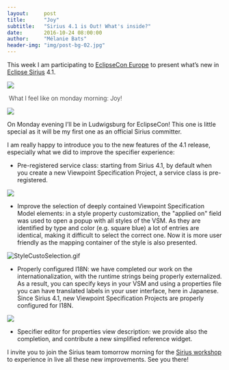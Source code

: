 ```yaml
---
layout:     post
title:      "Joy"
subtitle:   "Sirius 4.1 is Out! What's inside?"
date:       2016-10-24 08:00:00
author:     "Mélanie Bats"
header-img: "img/post-bg-02.jpg"
---
```


This week I am participating to [EclipseCon Europe](https://www.eclipsecon.org/europe2016/) to present what’s new in [Eclipse Sirius](https://www.eclipse.org/sirius/) 4.1.

![](https://lh3.googleusercontent.com/xP9yG2rBajXphda-MNbbPdCA2WRZ4K2oNZJGYgE9T3JIgb9X1EJpj47JSNQf4sXW5dAUgfeOMbbS0GY_ROu9eqGDDuFH1Az5WL4XXPnfVd41jL2UQchSOKXmu2ZWhrKtoepUNErw)

<span style="font-weight: 300;"> </span><span style="font-weight: 300;">What I feel like on monday morning: Joy!</span>

![](https://lh6.googleusercontent.com/VnC_vS4-_9NfxS2OQF_a0bdS8wlakki-OvmoyvMFhf9lwjt8YGhNhw8iZLp9adgv2f3Y-WsniNoXp3XMYP8CuZ_6eWJ5jSDGqDr2zEyBVGD25uaGHKkjXR6OqTOLGPGxe81K7Y5f)

On Monday evening I’ll be in Ludwigsburg for EclipseCon! This one is little special as it will be my first one as an official Sirius committer.

I am really happy to introduce you to the new features of the 4.1 release, especially what we did to improve the specifier experience:

*   Pre-registered service class: starting from Sirius 4.1, by default when you create a new Viewpoint Specification Project, a service class is pre-registered.

![](https://lh5.googleusercontent.com/cX5w3vYba1tzBtgekaSrGLUarRiLLYcoQbz9NfLaBJHYvAb0cLd5eS1SImXLR-v7cn2LFIdMPVVzllx7dmdTm3j4dvFs3jPymt1S-Hy9UymLPDOYQFLpN1E0c6gk6Kg6oUVlMTKh)

*   Improve the selection of deeply contained Viewpoint Specification Model elements: in a style property customization, the "applied on" field was used to open a popup with all styles of the VSM. As they are identified by type and color (e.g. square blue) a lot of entries are identical, making it difficult to select the correct one. Now it is more user friendly as the mapping container of the style is also presented.

![StyleCustoSelection.gif](https://lh3.googleusercontent.com/oFtY03_FLNu36mYFhX9AcIJzehqDRYi0CARnBWkDz0CwQmIyiuFjgf3U259jqMLcYFA4bShuGDPIbOxMT9XQb1j1WZ3KOqmGzI1sg6PZEkrjj1NF6R0lL_sNqCb8EXmvuEINM2sE)

*   Properly configured I18N: we have completed our work on the internationalization, with the runtime strings being properly externalized. As a result, you can specify keys in your VSM and using a properties file you can have translated labels in your user interface, here in Japanese. Since Sirius 4.1, new Viewpoint Specification Projects are properly configured for I18N.

![](https://lh4.googleusercontent.com/0iiYFsNDKE-p8QUy1GEfsDQOJiuSbPbKqzF0L9MkclOwFPvtuh5rq6pzSrirutX9O8oOz4Z8O8ameQqkhUbIQTPQA6T_dn3coeDlPfiQZ0YC5wv9BGic532wJZFajWn47_7fNKyQ)

*   Specifier editor for properties view description: we provide also the completion, and contribute a new simplified reference widget.

I invite you to join the Sirius team tomorrow morning for the [Sirius workshop](https://www.eclipsecon.org/europe2016/session/sirius-workshop-lets-create-graphical-modeling-editor-robot) to experience in live all these new improvements. See you there!